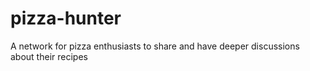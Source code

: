 # pizza-hunter
A network for pizza enthusiasts to share and have deeper discussions about their recipes
